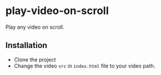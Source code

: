 # play-video-on-scroll

Play any video on scroll.

## Installation
- Clone the project
- Change the video `src` in `index.html` file to your video path.
